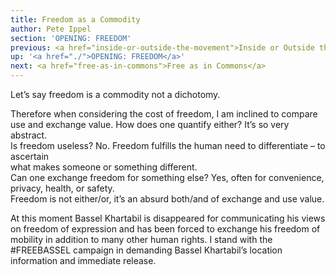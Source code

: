 ```yaml
---
title: Freedom as a Commodity
author: Pete Ippel
section: 'OPENING: FREEDOM'
previous: <a href="inside-or-outside-the-movement">Inside or Outside the Movement</a>
up: '<a href="./">OPENING: FREEDOM</a>'
next: <a href="free-as-in-commons">Free as in Commons</a>
---
```


Let’s say freedom is a commodity not a dichotomy.

Therefore when considering the cost of freedom, I am inclined to
compare use and exchange value. How does one quantify either? It’s so
very abstract.
<br>Is freedom useless? No. Freedom fulfills the human need to
differentiate – to ascertain
<br>what makes someone or something different.
<br>Can one exchange freedom for something else?  Yes, often for
convenience, privacy, health, or safety.
<br>Freedom is not either/or, it’s an absurd both/and of exchange and
use value.
<p>At this moment Bassel Khartabil is disappeared for communicating
his views on freedom of expression and has been forced to exchange his
freedom of mobility in addition to many other human rights. I stand
with the #FREEBASSEL campaign in demanding Bassel Khartabil’s location
information and immediate release.
